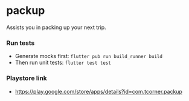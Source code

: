 # packup

Assists you in packing up your next trip.

### Run tests

- Generate mocks first: `flutter pub run build_runner build`
- Then run unit tests: `flutter test test`

### Playstore link

- https://play.google.com/store/apps/details?id=com.tcorner.packup